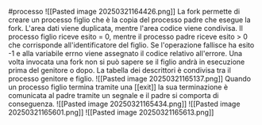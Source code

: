 #processo
![[Pasted image 20250321164426.png]]
La fork permette di creare un processo figlio che è la copia del processo padre che esegue la fork. L'area dati viene duplicata, mentre l'area codice viene condivisa. Il processo figlio riceve esito = 0, mentre il processo padre riceve esito > 0 che corrisponde all'identificatore del figlio. Se l'operazione fallisce ha esito -1 e alla variabile errno viene assegnato il codice relativo all'errore. 
Una volta invocata una fork non si può sapere se il figlio andrà in esecuzione prima del genitore o dopo. La tabella dei descrittori è condivisa tra il processo genitore e figlio.
![[Pasted image 20250321165137.png]]
Quando un processo figlio termina tramite una [[exit]] la sua terminazione è comunicata al padre tramite un segnale e il padre si comporta di conseguenza.
![[Pasted image 20250321165434.png]]
![[Pasted image 20250321165601.png]]
![[Pasted image 20250321165613.png]]
